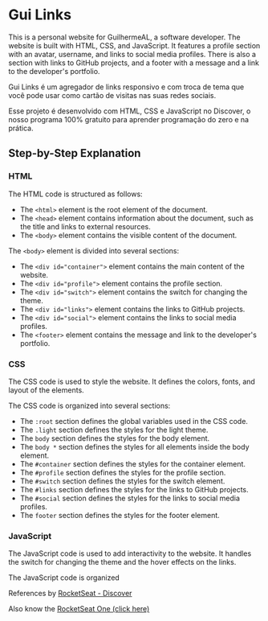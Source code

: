  # Gui Links

This is a personal website for GuilhermeAL, a software developer. The website is built with HTML, CSS, and JavaScript. It features a profile section with an avatar, username, and links to social media profiles. There is also a section with links to GitHub projects, and a footer with a message and a link to the developer's portfolio.

Gui Links é um agregador de links responsivo e com troca de tema que você pode usar como cartão de visitas nas suas redes sociais.

Esse projeto é desenvolvido com HTML, CSS e JavaScript no Discover, o nosso programa 100% gratuito para aprender programação do zero e na prática.



## Step-by-Step Explanation

### HTML

The HTML code is structured as follows:

- The `<html>` element is the root element of the document.
- The `<head>` element contains information about the document, such as the title and links to external resources.
- The `<body>` element contains the visible content of the document.

The `<body>` element is divided into several sections:

- The `<div id="container">` element contains the main content of the website.
- The `<div id="profile">` element contains the profile section.
- The `<div id="switch">` element contains the switch for changing the theme.
- The `<div id="links">` element contains the links to GitHub projects.
- The `<div id="social">` element contains the links to social media profiles.
- The `<footer>` element contains the message and link to the developer's portfolio.

### CSS

The CSS code is used to style the website. It defines the colors, fonts, and layout of the elements.

The CSS code is organized into several sections:

- The `:root` section defines the global variables used in the CSS code.
- The `.light` section defines the styles for the light theme.
- The `body` section defines the styles for the body element.
- The `body *` section defines the styles for all elements inside the body element.
- The `#container` section defines the styles for the container element.
- The `#profile` section defines the styles for the profile section.
- The `#switch` section defines the styles for the switch element.
- The `#links` section defines the styles for the links to GitHub projects.
- The `#social` section defines the styles for the links to social media profiles.
- The `footer` section defines the styles for the footer element.

### JavaScript

The JavaScript code is used to add interactivity to the website. It handles the switch for changing the theme and the hover effects on the links.

The JavaScript code is organized

References by [RocketSeat - Discover](https://www.rocketseat.com.br/discover)

Also know the [RocketSeat One (click here)](http://gui.al/rocketseat)